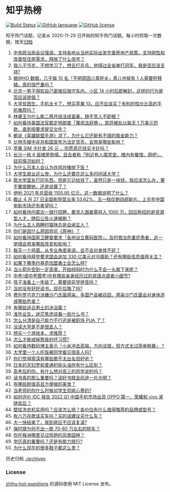 # 知乎热榜
[![Build Status](https://github.com/ToWeLong/zhihu-hot-questions/workflows/CI/badge.svg)](https://github.com/ToWeLong/zhihu-hot-questions/actions)
[![GitHub language](https://img.shields.io/badge/language-golang-orange.svg)](https://golang.org/)
[![GitHub license](https://img.shields.io/github/license/ToWeLong/zhihu-hot-questions)](https://github.com/ToWeLong/zhihu-hot-questions/blob/main/LICENSE)

知乎热门话题，记录从 2020-11-29 日开始的知乎热门话题。每小时抓取一次数据，按天[归档](./archives)

<!-- BEGIN -->

1. [中央政治局会议强调，支持各地从当地实际出发完善房地产政策，支持刚性和改善性住房需求，释放了什么信号？](https://www.zhihu.com/question/530615812)
1. [我儿子15岁，不想学习了，想去打乒乓，他得过全省单打冠军，我是否应该支持?](https://www.zhihu.com/question/456960345)
1. [据WHO 数据，几乎每 10 名「不明原因儿童肝炎」患儿中就有 1 人需要肝移植，真的很严重吗？](https://www.zhihu.com/question/530366033)
1. [北京一男子得知自己密接后独守车内，小区 14 小时后即解封，这样的行为是否应该提倡？](https://www.zhihu.com/question/530287775)
1. [大学贫困生，手机太卡了，想买苹果 13，应不应该买？有别的性价比高的手机推荐吗？](https://www.zhihu.com/question/529788695)
1. [林黛玉为什么能二两月钱活成富豪，随手赏人不眨眼？](https://www.zhihu.com/question/358030992)
1. [如何看待美国法官裁定特朗普「蔑视法庭罪」，其将被处以每天 1 万美元罚款，直到按要求提交文件？](https://www.zhihu.com/question/530105454)
1. [都说《英雄联盟手游》凉了，为什么它还能有不错的吸金能力？](https://www.zhihu.com/question/520729486)
1. [比特币被中非共和国宣布为法定货币，会带来哪些影响？](https://www.zhihu.com/question/530485147)
1. [苹果 SIM 卡针卖 26 元 ，你愿意花钱买卡针吗？](https://www.zhihu.com/question/530634235)
1. [长沙一栋 6 层楼房倒塌，目击者称「附近有人摆灵堂，楼内有餐馆、网吧」，目前情况如何？](https://www.zhihu.com/question/530619935)
1. [为什么日本人会认为炸鸡炸猪排下饭？](https://www.zhihu.com/question/529457573)
1. [大学生就业这么惨，为什么还要花这么多时间读大学？](https://www.zhihu.com/question/530140476)
1. [帮大学室友打印东西，但是忘记给钱了，虽然只是一块钱，我应该怎么办，要不要提醒她，还是说算了？](https://www.zhihu.com/question/530442613)
1. [伊利 2021 年总营收 1105.95 亿元，这一数据说明了什么？](https://www.zhihu.com/question/530340967)
1. [截止 4 月 27 日全国影院营业率 53.62%，五一档仅剩四部新片，上半年中国电影市场还有希望吗？](https://www.zhihu.com/question/530436115)
1. [如何看待内蒙古一银行招聘，要求入围者需存入 1000 万，回应称招的是资源型人才，随后公告火速被删？](https://www.zhihu.com/question/530588477)
1. [为什么主人熟睡时猫咪总是会闻主人？](https://www.zhihu.com/question/509781037)
1. [你们是因什么原因弃坑《原神》？](https://www.zhihu.com/question/433850683)
1. [如何看待国家卫健委要求「各地设立黄码医院」，及时救治危重症患者，这一举措会带来哪些改变和影响？](https://www.zhihu.com/question/530603372)
1. [每天一个鸡蛋，从专业角度来讲，会不会对身体不好？](https://www.zhihu.com/question/373263856)
1. [如何看待拜登要求国会追加 330 亿美元对乌援助？还有哪些信息值得关注？](https://www.zhihu.com/question/530594014)
1. [如果下赛季约基奇加盟勇士会怎么样?](https://www.zhihu.com/question/530451079)
1. [当火箭升空到一定高度，开始倾斜时为什么不会一头栽下来呢？](https://www.zhihu.com/question/530574995)
1. [中考(或中考模考)中有哪些亲身经历过的易错点或者小细节?](https://www.zhihu.com/question/405609296)
1. [孩子准备上一年级了，需要提前学拼音吗？](https://www.zhihu.com/question/469109041)
1. [当初没有好好读书，现在后悔了吗?](https://www.zhihu.com/question/530569252)
1. [费列罗巧克力涉嫌沙门氏菌感染，多国产品被召回，感染沙门氏菌会对身体造成哪些危害？](https://www.zhihu.com/question/526756211)
1. [有哪些适合男士的沐浴露？](https://www.zhihu.com/question/20176448)
1. [准毕业生，迷茫焦虑该看一些什么书？](https://www.zhihu.com/question/528032839)
1. [怎么分清是自己能力不行还是被职场 PUA 了？](https://www.zhihu.com/question/526655424)
1. [没读大学是不是很丢人？](https://www.zhihu.com/question/530555815)
1. [想买一个游戏本，求推荐？](https://www.zhihu.com/question/518437608)
1. [怎么才能戒掉熬夜的坏习惯?](https://www.zhihu.com/question/529865398)
1. [如何看待数码博主表示「小米冲击高端，方向没错，但方式太过简单粗暴」？](https://www.zhihu.com/question/529625916)
1. [大学里一个人吃饭被同学看见很丢人吗?](https://www.zhihu.com/question/530429726)
1. [你们觉得周深有哪些歌不太出名但好听？](https://www.zhihu.com/question/422131933)
1. [日本的天妇罗和普通的街头油炸有什么区别？](https://www.zhihu.com/question/528644127)
1. [高考后的你，有什么想对高三的同学说的吗？](https://www.zhihu.com/question/530482750)
1. [读书真的那么重要吗？读好书就会前途一片光明？](https://www.zhihu.com/question/530436234)
1. [有哪些颜值高且方便做的美食？](https://www.zhihu.com/question/317310039)
1. [当老师的你什么时候对学生彻底心寒的?](https://www.zhihu.com/question/321244473)
1. [如何评价 IDC 报告 2022 Q1 中国手机市场出货 OPPO 第一、荣耀和 vivo 紧随其后？](https://www.zhihu.com/question/530598603)
1. [壁挂洗衣机实用吗？应该怎么挑？各价位有什么值得推荐的品牌或型号？](https://www.zhihu.com/question/66943020)
1. [有六万存款该买车吗？买的话建议买什么车？](https://www.zhihu.com/question/530607649)
1. [大一快结束了，我到底应不应该复读?](https://www.zhihu.com/question/530467407)
1. [保时捷为何不出一款 70-80 万左右的轿车？](https://www.zhihu.com/question/529898966)
1. [你在株洲哪里见过惊艳的风景园林？](https://www.zhihu.com/question/529200897)
1. [学历真的重要吗？还是有能力就行?](https://www.zhihu.com/question/530175703)
1. [为什么现在的很多鞋子都这么贵？](https://www.zhihu.com/question/521454622)

<!-- END -->

历史归档 [./archives](./archives)


### License
[zhihu-hot-questions](https://github.com/towelong/zhihu-hot-questions) 的源码使用 MIT License 发布。